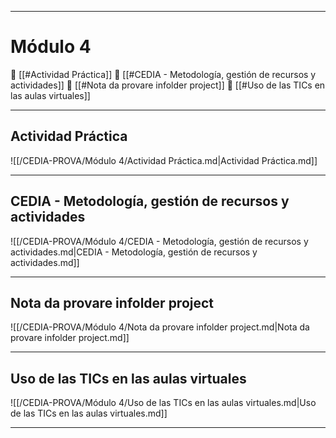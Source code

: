 

<!--book-ignore-->
<!--dont-delete-these-comments-->

---

# Módulo 4

📄 [[#Actividad Práctica]]
📄 [[#CEDIA - Metodología, gestión de recursos y actividades]]
📄 [[#Nota da provare infolder project]]
📄 [[#Uso de las TICs en las aulas virtuales]]


---



## Actividad Práctica

![[/CEDIA-PROVA/Módulo 4/Actividad Práctica.md|Actividad Práctica.md]]

---



## CEDIA - Metodología, gestión de recursos y actividades

![[/CEDIA-PROVA/Módulo 4/CEDIA - Metodología, gestión de recursos y actividades.md|CEDIA - Metodología, gestión de recursos y actividades.md]]

---



## Nota da provare infolder project

![[/CEDIA-PROVA/Módulo 4/Nota da provare infolder project.md|Nota da provare infolder project.md]]

---



## Uso de las TICs en las aulas virtuales

![[/CEDIA-PROVA/Módulo 4/Uso de las TICs en las aulas virtuales.md|Uso de las TICs en las aulas virtuales.md]]

---

